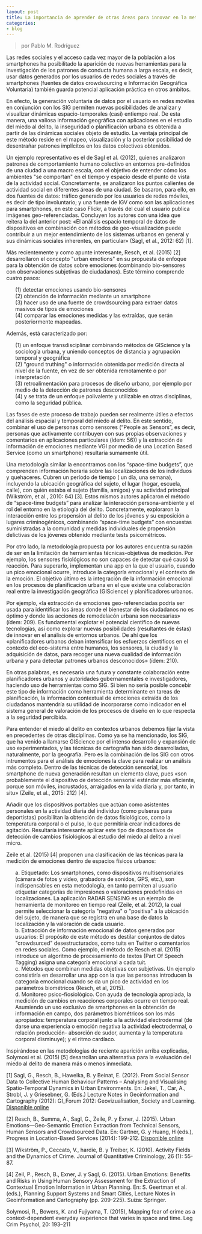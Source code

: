 ```yaml
---
layout: post
title: La importancia de aprender de otras áreas para innovar en la metodología (II)
categories:
- blog
---
```

> por Pablo M. Rodríguez

<p> Las redes sociales y el acceso cada vez mayor de la población a los smartphones ha posibilitado la aparición de nuevas herramientas para la investigación de los patrones de conducta humana a larga escala, es decir, usar datos generados por los usuarios de redes sociales a través de smartphones (fuentes de datos crowdsourcing e Información Geográfica Voluntaria) también guarda potencial aplicación práctica en otros ámbitos. </p>
<p> En efecto, la generación voluntaria de datos por el usuario en redes móviles en conjunción con los SIG permiten nuevas posibilidades de analizar y visualizar dinámicas espacio-temporales (casi) entiempo real. De esta manera, una valiosa información geográfica con aplicaciones en el estudio del miedo al delito, la inseguridad o planificación urbana es obtenida a partir de las dinámicas sociales objeto de estudio. La ventaja principal de este método reside en el mapeo, visualización y la posterior posibilidad de desentrañar patrones implícitos en los datos colectivos obtenidos.</p>
<p> Un ejemplo representativo es el de Sagl et al. (2012), quienes analizaron patrones de comportamiento humano colectivo en entornos pre-definidos de una ciudad a una macro escala, con el objetivo de entender cómo los ambientes "se comportan" en el tiempo y espacio desde el punto de vista de la actividad social. Concretamente, se analizaron los puntos calientes de actividad social en diferentes áreas de una ciudad. Se basaron, para ello, en dos fuentes de datos: tráfico generado por los usuarios de redes móviles, es decir de tipo involuntario; y una fuente de IGV como son las aplicaciones para smartphones, en este caso Flickr, a través del cual el usuario publica imágenes geo-referenciadas. Concluyen los autores con una idea que reitera la del anterior post: «El análisis espacio temporal de datos de dispositivos en combinación con métodos de geo-visualización puede contribuir a un mejor entendimiento de los sistemas urbanos en general y sus dinámicas sociales inherentes, en particular» (Sagl, et al., 2012: 62) [1]. </p>
<p> Más recientemente y como apunte interesante, Resch, et al. (2015) [2] desarrollaron el concepto "urban emotions" en su propuesta de enfoque para la obtención de datos sobre emociones (combinando bio-sensores con observaciones subjetivas de ciudadanos). Este término comprende cuatro pasos: </p>
<ul style="list-style-type:none">
<li> (1) detectar emociones usando bio-sensores</li> <li>(2) obtención de información mediante un smartphone</li> <li>(3) hacer uso de una fuente de crowdsourcing para extraer datos masivos de tipos de emociones</li> <li>(4) comparar las emociones medidas y las extraídas, que serán posteriormente mapeadas.</li></ul>   
 Además, está caracterizado por: 
<ul style="list-style-type:none">
<li> (1) un enfoque transdisciplinar combinando métodos de GIScience y la sociología urbana, y uniendo conceptos de distancia y agrupación temporal y geográfica</li> <li>(2) "ground truthing" o información obtenida por medición directa al nivel de la fuente, en vez de ser obtenida remotamente o por interpretación</li> <li>(3) retroalimentación para procesos de diseño urbano, por ejemplo por medio de la detección de patrones desconocidos</li> <li>(4) y se trata de un enfoque polivalente y utilizable en otras disciplinas, como la seguridad pública.  </li> </ul>  
<p> Las fases de este proceso de trabajo pueden ser realmente útiles a efectos del análisis espacial y temporal del miedo al delito. En este sentido, combinar el uso de personas como sensores (“People as Sensors”, es decir, personas que activamente contribuyen con sus propias observaciones y comentarios en aplicaciones particulares (ídem: 56)) y la extracción de información de emociones mediante VGI por medio de una Location Based Service (como un smartphone) resultaría sumamente útil. </p> 
<p> Una metodología similar la encontramos con los “space-time budgets”, que comprenden información horaria sobre las localizaciones de los individuos y quehaceres. Cubren un período de tiempo ( un día, una semana), incluyendo la ubicación geográfica del sujeto, el lugar (hogar, escuela, calle), con quién estaba el sujeto (familia, amigos) y su actividad principal (Wikström, et al., 2010: 64) [3]. Estos mismos autores aplicaron el método de “space-time budgets” para analizar la interacción persona-ambiente y el rol del entorno en la etiología del delito. Concretamente, exploraron la interacción entre los propensión al delito de los jóvenes y su exposición a lugares criminogénicos, combinando “space-time budgets” con encuestas suministradas a la comunidad y medidas individuales de propensión delictivas de los jóvenes obtenido mediante tests psicométricos. </p>
<p> Por otro lado, la metodología propuesta por los autores encuentra su razón de ser en la limitación de herramientas técnicas-objetivas de medición. Por ejemplo, los sensores fisiológicos no son capaces de detectar qué causó la reacción. Para superarlo, implementan una app en la que el usuario, cuando un pico emocional ocurre, introduce la categoría emocional y el contexto de la emoción. El objetivo último es la integración de la información emocional en los procesos de planificación urbana en el que existe una colaboración real entre la investigación geográfica (GIScience) y planificadores urbanos. </p>

<p> Por ejemplo, «la extracción de emociones geo-referenciadas podría ser usada para identificar los áreas donde el bienestar de los ciudadanos no es óptimo y donde las acciones de remodelacón urbana son necesarias» (ídem: 209). Es fundamental explotar el potencial científico de nuevas tecnologías, así como explorar nuevas posibilidades (resultantes de éstas) de innovar en el análisis de entornos urbanos. De ahí que los «planificadores urbanos deban intensificar los esfuerzos científicos en el contexto del eco-sistema entre humanos, los sensores, la ciudad y la adquisición de datos, para recoger una nueva cualidad de información urbana y para detectar patrones urbanos desconocidos» (ídem: 210). </p> <p>En otras palabras, es necesaria una futura y constante colaboración entre planificadores urbanos y autoridades gubernamentales e investigadores, haciendo uso de herramientas como SIG. Si bien no sería posible concebir este tipo de información como herramienta determinante en tareas de planificación, la información contextual de emociones extraída de los ciudadanos mantendría su utilidad de incorporarse como indicador en el sistema general de valoración de los procesos de diseño en lo que respecta a la seguridad percibida. </p>

<p> Para entender el miedo al delito en contextos urbanos debemos fijar la vista en precedentes de otras disciplinas. Como ya se ha mencionado, los SIG, que ha venido a llamarse GIScience por el intenso desarrollo y expansión de uso experimentados, y las técnicas de cartografía han sido desarrolladas, naturalmente, por la geografía. Pero es la combinación de los SIG con otros intrumentos para el análisis de emociones la clave para realizar un análisis más completo. Dentro de las técnicas de detección sensorial, los smartphone de nueva generación resultan un elemento clave, pues «son probablemente el dispositivo de detección sensorial estándar más eficiente, porque son móviles, incrustados, arraigados en la vida diaria y, por tanto, in situ» (Zeile, et al., 2015: 212) [4]. </p> 
<p> Añadir que los dispositivos portables que actúan como asistentes personales en la actividad diaria del individuo (como pulseras para deportistas) posibilitan la obtención de datos fisiológicos, como la temperatura corporal o el pulso, lo que permitiría crear indicadores de agitación. Resultaría interesante aplicar este tipo de dispositivos de detección de cambios fisiológicos al estudio del miedo al delito a nivel micro. </p>
<p> Zeile et al. (2015) [4] proponen una clasificación de las técnicas para la medición de emociones dentro de espacios físicos urbanos: </p>
<ul style="list-style-type:none">
<li>a. Etiquetado: Los smartphones, como dispositivos multisensoriales (cámara de fotos y vídeo, grabadora de sonidos, GPS, etc.), son indispensables en esta metodología, en tanto permiten al usuario etiquetar categorías de impresiones o valoraciones predefinidas en localizaciones. La aplicación RADAR SENSING es un ejemplo de herramienta de monitoreo en tiempo real (Zeile, et al. 2012), la cual permite seleccionar la categoría "negativa" o "positiva" a la ubicación del sujeto, de manera que se registra en una base de datos la localización y la valoración de cada usuario.</li>
<li>b. Extracción de información emocional de datos generados por usuarios: El propósito de este método es destilar conjuntos de datos "crowdsurced" desestructurados, como tuits en Twitter o comentarios en redes sociales. Como ejemplo, el método de Resch et al. (2015) introduce un algoritmo de procesamiento de textos (Part Of Speech Tagging) asigna una categoría emocional a cada tuit. </li>

<li>c. Métodos que combinan medidas objetivas con subjetivas. Un ejemplo consistiría en desarrollar una app con la que las personas introducen la categoría emocional cuando se da un pico de actividad en los parámetros biométricos (Resch, et al, 2015). </li>

<li>d. Monitoreo psico-fiosiológico. Con ayuda de tecnología apropiada, la medición de cambios en reacciones corporales ocurre en tiempo real. Asumiendo un uso exclusivo de smartphones en la obtención de información en campo, dos parámetros biométricos son los más apropiados: temperatura corporal junto a la actividad electrodermal (de darse una experiencia o emoción negativa la actividad electrodermal, o relación producción- absorción de sudor, aumenta y la temperatura corporal disminuye); y el ritmo cardíaco. </li>
</ul>   

<p> Inspirándose en las metodologías de reciente aparición arriba explicadas, Solymosi et al. (2015) [5] desarrollan una alternativa para la evaluación del miedo al delito de manera más o menos inmediata. </p>

<p></p>

<p>[1] Sagl, G., Resch, B., Hawelka, B. y Beinat, E. (2012). From Social Sensor Data to Collective Human Behaviour Patterns – Analysing and Visualising Spatio-Temporal Dynamics in Urban Environments. En: Jekel, T., Car, A., Strobl, J. y Griesebner, G. (Eds.) Lecture Notes in Geoinformation and Cartography (2012): GI_Forum 2012: Geovizualisation, Society and Learning. <a href="http://senseable.mit.edu/papers/pdf/20121109_Sagl_etal_FromSocial_Forum2012.pdf" target="_blank">Disponible online</a></p>

<p>[2] Resch, B., Summa, A., Sagl, G., Zeile, P. y Exner, J. (2015). Urban Emotions—Geo-Semantic Emotion Extraction from Technical Sensors, Human Sensors and Crowdsourced Data. En: Gartner, G. y Huang, H (eds.), Progress in Location-Based Services (2014):  199-212. <a href="http://cpe.arubi.uni-kl.de/wp content/uploads/2008/02/Resch-et-al-2015-Urban-Emotions-Geo-semantic-Emotion-Extraction.pdf" target="_blank">Disponible online</a></p>


<p>[3] Wikström, P., Ceccato, V., hardie, B. y Treiber, K. (2010). Activity Fields and the Dynamics of Crime. Journal of Quantitative Criminology, 26 (1): 55-87.
<p>[4] Zeil, P., Resch, B., Exner, J. y Sagl, G. (2015). Urban Emotions: Benefits and Risks in Using Human Sensory Assessment for the Extraction of Contextual Emotion Information in Urban Planning. En: S. Geertman et al. (eds.), Planning Support Systems and Smart Cities, Lecture Notes in Geoinformation and Cartography (pp. 209-225). Suiza: Springer.
<p> Solymosi, R., Bowers, K. and Fujiyama, T. (2015), Mapping fear of crime as a context-dependent everyday experience that varies in space and time. Leg Crim Psychol, 20: 193–211 </p>

